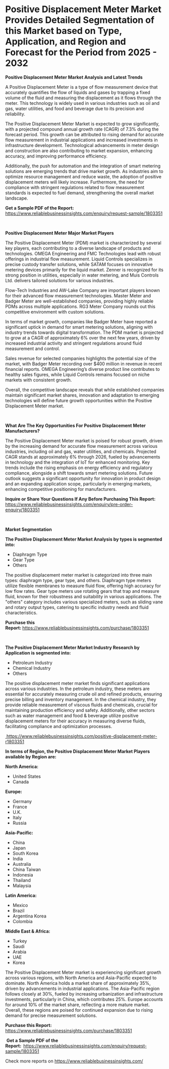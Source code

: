 <p><h1>Positive Displacement Meter Market Provides Detailed Segmentation of this Market based on Type, Application, and Region and Forecast for the Period from 2025 - 2032</h1></p><p><strong>Positive Displacement Meter Market Analysis and Latest Trends</strong></p>
<p><p>A Positive Displacement Meter is a type of flow measurement device that accurately quantifies the flow of liquids and gases by trapping a fixed volume of the fluid and measuring the displacement as it flows through the meter. This technology is widely used in various industries such as oil and gas, water utilities, and food and beverage due to its precision and reliability.</p><p>The Positive Displacement Meter Market is expected to grow significantly, with a projected compound annual growth rate (CAGR) of 7.3% during the forecast period. This growth can be attributed to rising demand for accurate flow measurement in industrial applications and increased investments in infrastructure development. Technological advancements in meter design and construction are also contributing to market expansion, enhancing accuracy, and improving performance efficiency.</p><p>Additionally, the push for automation and the integration of smart metering solutions are emerging trends that drive market growth. As industries aim to optimize resource management and reduce waste, the adoption of positive displacement meters will likely increase. Furthermore, the need for compliance with stringent regulations related to flow measurement standards is expected to fuel demand, strengthening the overall market landscape.</p></p>
<p><strong>Get a Sample PDF of the Report:&nbsp;</strong> <a href="https://www.reliablebusinessinsights.com/enquiry/request-sample/1803351?utm_campaign=3259&utm_medium=2&utm_source=Github&utm_content=ia&utm_term=10042025&utm_id=positive-displacement-meter">https://www.reliablebusinessinsights.com/enquiry/request-sample/1803351</a></p>
<p>&nbsp;</p>
<p><strong>Positive Displacement Meter Major Market Players</strong></p>
<p><p>The Positive Displacement Meter (PDM) market is characterized by several key players, each contributing to a diverse landscape of products and technologies. OMEGA Engineering and FMC Technologies lead with robust offerings in industrial flow measurement. Liquid Controls specializes in precise custody transfer solutions, while SATAM focuses on innovative metering devices primarily for the liquid market. Zenner is recognized for its strong position in utilities, especially in water metering, and Muis Controls Ltd. delivers tailored solutions for various industries.</p><p>Flow-Tech Industries and AW-Lake Company are important players known for their advanced flow measurement technologies. Master Meter and Badger Meter are well-established companies, providing highly reliable PDMs across multiple applications. RG3 Meter Company rounds out this competitive environment with custom solutions.</p><p>In terms of market growth, companies like Badger Meter have reported a significant uptick in demand for smart metering solutions, aligning with industry trends towards digital transformation. The PDM market is projected to grow at a CAGR of approximately 6% over the next few years, driven by increased industrial activity and stringent regulations around fluid measurement and control.</p><p>Sales revenue for selected companies highlights the potential size of the market, with Badger Meter recording over $400 million in revenue in recent financial reports. OMEGA Engineering’s diverse product line contributes to healthy sales figures, while Liquid Controls remains focused on niche markets with consistent growth.</p><p>Overall, the competitive landscape reveals that while established companies maintain significant market shares, innovation and adaptation to emerging technologies will define future growth opportunities within the Positive Displacement Meter market.</p></p>
<p>&nbsp;</p>
<p><strong>What Are The Key Opportunities For Positive Displacement Meter Manufacturers?</strong></p>
<p><p>The Positive Displacement Meter market is poised for robust growth, driven by the increasing demand for accurate flow measurement across various industries, including oil and gas, water utilities, and chemicals. Projected CAGR stands at approximately 6% through 2026, fueled by advancements in technology and the integration of IoT for enhanced monitoring. Key trends include the rising emphasis on energy efficiency and regulatory compliance, alongside a shift towards smart metering solutions. Future outlook suggests a significant opportunity for innovation in product design and an expanding application scope, particularly in emerging markets, enhancing competitive positioning for manufacturers.</p></p>
<p><strong>Inquire or Share Your Questions If Any Before Purchasing This Report:</strong> <a href="https://www.reliablebusinessinsights.com/enquiry/pre-order-enquiry/1803351?utm_campaign=3259&utm_medium=2&utm_source=Github&utm_content=ia&utm_term=10042025&utm_id=positive-displacement-meter">https://www.reliablebusinessinsights.com/enquiry/pre-order-enquiry/1803351</a></p>
<p>&nbsp;</p>
<p><strong>Market Segmentation</strong></p>
<p><strong>The Positive Displacement Meter Market Analysis by types is segmented into:</strong></p>
<p><ul><li>Diaphragm Type</li><li>Gear Type</li><li>Others</li></ul></p>
<p><p>The positive displacement meter market is categorized into three main types: diaphragm type, gear type, and others. Diaphragm type meters utilize flexible membranes to measure fluid flow, offering high accuracy for low flow rates. Gear type meters use rotating gears that trap and measure fluid, known for their robustness and suitability in various applications. The "others" category includes various specialized meters, such as sliding vane and rotary output types, catering to specific industry needs and fluid characteristics.</p></p>
<p><strong>Purchase this Report:&nbsp;</strong><a href="https://www.reliablebusinessinsights.com/purchase/1803351?utm_campaign=3259&utm_medium=2&utm_source=Github&utm_content=ia&utm_term=10042025&utm_id=positive-displacement-meter">https://www.reliablebusinessinsights.com/purchase/1803351</a></p>
<p>&nbsp;</p>
<p><strong>The Positive Displacement Meter Market Industry Research by Application is segmented into:</strong></p>
<p><ul><li>Petroleum Industry</li><li>Chemical Industry</li><li>Others</li></ul></p>
<p><p>The positive displacement meter market finds significant applications across various industries. In the petroleum industry, these meters are essential for accurately measuring crude oil and refined products, ensuring precise billing and inventory management. In the chemical industry, they provide reliable measurement of viscous fluids and chemicals, crucial for maintaining production efficiency and safety. Additionally, other sectors such as water management and food & beverage utilize positive displacement meters for their accuracy in measuring diverse fluids, facilitating compliance and optimization processes.</p></p>
<p><a href="https://www.reliablebusinessinsights.com/positive-displacement-meter-r1803351?utm_campaign=3259&utm_medium=2&utm_source=Github&utm_content=ia&utm_term=10042025&utm_id=positive-displacement-meter">&nbsp;https://www.reliablebusinessinsights.com/positive-displacement-meter-r1803351</a></p>
<p><strong>In terms of Region, the Positive Displacement Meter Market Players available by Region are:</strong></p>
<p>
    <p> <strong> North America: </strong>
        <ul>
            <li>United States</li>
            <li>Canada</li>
        </ul>
        </p> 
    <p> <strong> Europe: </strong>
        <ul>
            <li>Germany</li>
            <li>France</li>
            <li>U.K.</li>
            <li>Italy</li>
            <li>Russia</li>
        </ul>
        </p> 
    <p> <strong> Asia-Pacific: </strong>
        <ul>
            <li>China</li>
            <li>Japan</li>
            <li>South Korea</li>
            <li>India</li>
            <li>Australia</li>
            <li>China Taiwan</li>
            <li>Indonesia</li>
            <li>Thailand</li>
            <li>Malaysia</li>
        </ul>
        </p> 
    <p> <strong> Latin America: </strong>
        <ul>
            <li>Mexico</li>
            <li>Brazil</li>
            <li>Argentina Korea</li>
            <li>Colombia</li>
        </ul>
        </p> 
    <p> <strong> Middle East & Africa: </strong>
        <ul>
            <li>Turkey</li>
            <li>Saudi</li>
            <li>Arabia</li>
            <li>UAE</li>
            <li>Korea</li>
        </ul>
    </p>
    </p>
<p><p>The Positive Displacement Meter market is experiencing significant growth across various regions, with North America and Asia-Pacific expected to dominate. North America holds a market share of approximately 35%, driven by advancements in industrial applications. The Asia-Pacific region follows closely at 30%, fueled by increasing urbanization and infrastructure investments, particularly in China, which contributes 25%. Europe accounts for around 10% of the market share, reflecting a more mature market. Overall, these regions are poised for continued expansion due to rising demand for precise measurement solutions.</p></p>
<p><strong>Purchase this Report: </strong><a href="https://www.reliablebusinessinsights.com/purchase/1803351?utm_campaign=3259&utm_medium=2&utm_source=Github&utm_content=ia&utm_term=10042025&utm_id=positive-displacement-meter">https://www.reliablebusinessinsights.com/purchase/1803351</a></p>
<p>&nbsp;<strong>Get a Sample PDF of the Report:&nbsp;&nbsp;</strong><a href="https://www.reliablebusinessinsights.com/enquiry/request-sample/1803351?utm_campaign=3259&utm_medium=2&utm_source=Github&utm_content=ia&utm_term=10042025&utm_id=positive-displacement-meter">https://www.reliablebusinessinsights.com/enquiry/request-sample/1803351</a></p>
<p><strong></strong></p>
<p>Check more reports on <a href="https://www.reliablebusinessinsights.com/?utm_campaign=3259&utm_medium=2&utm_source=Github&utm_content=ia&utm_term=10042025&utm_id=positive-displacement-meter">https://www.reliablebusinessinsights.com/</a></p>